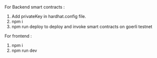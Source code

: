 For Backend smart contracts : 
1. Add privateKey in hardhat.config file.
2. npm i
3. npm run deploy to deploy and invoke smart contracts on goerli testnet

For frontend :
1. npm i
2. npm run dev
```

